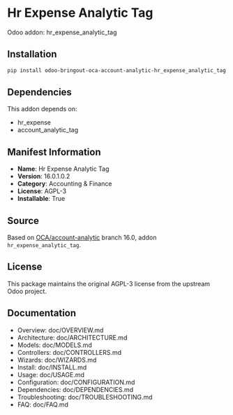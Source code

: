 # Hr Expense Analytic Tag

Odoo addon: hr_expense_analytic_tag

## Installation

```bash
pip install odoo-bringout-oca-account-analytic-hr_expense_analytic_tag
```

## Dependencies

This addon depends on:
- hr_expense
- account_analytic_tag

## Manifest Information

- **Name**: Hr Expense Analytic Tag
- **Version**: 16.0.1.0.2
- **Category**: Accounting & Finance
- **License**: AGPL-3
- **Installable**: True

## Source

Based on [OCA/account-analytic](https://github.com/OCA/account-analytic) branch 16.0, addon `hr_expense_analytic_tag`.

## License

This package maintains the original AGPL-3 license from the upstream Odoo project.

## Documentation

- Overview: doc/OVERVIEW.md
- Architecture: doc/ARCHITECTURE.md
- Models: doc/MODELS.md
- Controllers: doc/CONTROLLERS.md
- Wizards: doc/WIZARDS.md
- Install: doc/INSTALL.md
- Usage: doc/USAGE.md
- Configuration: doc/CONFIGURATION.md
- Dependencies: doc/DEPENDENCIES.md
- Troubleshooting: doc/TROUBLESHOOTING.md
- FAQ: doc/FAQ.md
